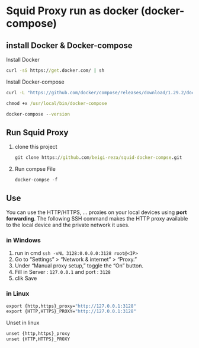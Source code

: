 # Squid Proxy run as docker (docker-compose)




## install Docker & Docker-compose

Install Docker
```cmd
curl -sS https://get.docker.com/ | sh

```

Install Docker-compose

```cmd
curl -L "https://github.com/docker/compose/releases/download/1.29.2/docker-compose-$(uname -s)-$(uname -m)" -o /usr/local/bin/docker-compose

chmod +x /usr/local/bin/docker-compose

docker-compose --version
```

## Run Squid Proxy

1. clone this project 
    ```cmd
    git clone https://github.com/beigi-reza/squid-docker-compse.git
    ```
2. Run compse File
   ```
   docker-compse -f 
   ```


## Use 

You can use the HTTP/HTTPS, ...  proxies on your local devices using **port forwarding**. The following SSH command makes the HTTP proxy available to the local device and the private network it uses.

### in Windows 
  1. run in cmd `ssh -vNL 3128:0.0.0.0:3128 root@<IP>`
  1. Go to “Settings” > “Network & internet” > “Proxy.”
  2. Under “Manual proxy setup,” toggle the “On” button.
  3. Fill in Server : `127.0.0.1` and port : `3128`
  4. clik Save
  
### in Linux

```cmd
export {http,https}_proxy="http://127.0.0.1:3128"
export {HTTP,HTTPS}_PROXY="http://127.0.0.1:3128"
```

Unset in linux 
```cmd
unset {http,https}_proxy
unset {HTTP,HTTPS}_PROXY
```